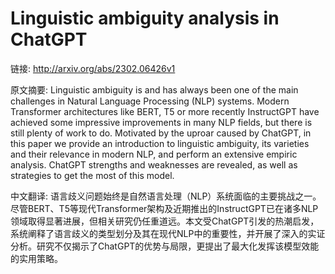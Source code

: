 # Linguistic ambiguity analysis in ChatGPT

链接: http://arxiv.org/abs/2302.06426v1

原文摘要:
Linguistic ambiguity is and has always been one of the main challenges in
Natural Language Processing (NLP) systems. Modern Transformer architectures
like BERT, T5 or more recently InstructGPT have achieved some impressive
improvements in many NLP fields, but there is still plenty of work to do.
Motivated by the uproar caused by ChatGPT, in this paper we provide an
introduction to linguistic ambiguity, its varieties and their relevance in
modern NLP, and perform an extensive empiric analysis. ChatGPT strengths and
weaknesses are revealed, as well as strategies to get the most of this model.

中文翻译:
语言歧义问题始终是自然语言处理（NLP）系统面临的主要挑战之一。尽管BERT、T5等现代Transformer架构及近期推出的InstructGPT已在诸多NLP领域取得显著进展，但相关研究仍任重道远。本文受ChatGPT引发的热潮启发，系统阐释了语言歧义的类型划分及其在现代NLP中的重要性，并开展了深入的实证分析。研究不仅揭示了ChatGPT的优势与局限，更提出了最大化发挥该模型效能的实用策略。
